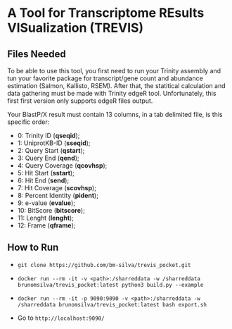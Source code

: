 # A Tool for Transcriptome REsults VISualization (TREVIS)
## Files Needed

To be able to use this tool, you first need to run your Trinity assembly and tun your favorite package for transcript/gene count and abundance estimation (Salmon, Kallisto, RSEM). After that, the statitical calculation and data gathering must be made with Trinity edgeR tool. Unfortunately, this first first version only supports edgeR files output.

Your BlastP/X result must contain 13 columns, in a tab delimited file, is this specific order:

* 0: Trinity ID (**qseqid**);
* 1: UniprotKB-ID (**sseqid**);
* 2: Query Start (**qstart**);
* 3: Query End (**qend**);
* 4: Query Coverage (**qcovhsp**);
* 5: Hit Start (**sstart**);
* 6: Hit End (**send**);
* 7: Hit Coverage (**scovhsp**);
* 8: Percent Identity (**pident**);
* 9: e-value (**evalue**);
* 10: BitScore (**bitscore**);
* 11: Lenght (**lenght**);
* 12: Frame (**qframe**);

## How to Run

* `git clone https://github.com/bm-silva/trevis_pocket.git`

* `docker run --rm -it -v <path>:/sharreddata -w /sharreddata brunomsilva/trevis_pocket:latest python3 build.py --example`

* `docker run --rm -it -p 9090:9090 -v <path>:/sharreddata -w /sharreddata brunomsilva/trevis_pocket:latest bash export.sh`

* Go to `http://localhost:9090/`

